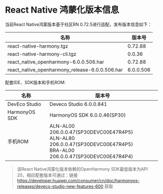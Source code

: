 # React Native 鸿蒙化版本信息

当前React Native鸿蒙版本基于社区RN 0.72.5进行适配，发布版本信息如下：

| 名称                          | 版本号                            |
| ----------------------------- | -------------------------------|
| react-native-harmony.tgz        | 0.72.88 |
| react-native-harmony-cli.tgz    | 0.0.36 |
| react_native_openharmony-6.0.0.506.har              | 0.72.88 |
| react_native_openharmony_release-6.0.0.506.har      | 6.0.0.506 |

配套IDE、SDK版本和手机ROM:

| 名称                          | 版本号                            |
| ----------------------------- | -------------------------------|
| DevEco Studio     | Deveco Studio 6.0.0.841 |
| HarmonyOS SDK     | HarmonyOS SDK 6.0.0.46(SP30) |
| 手机ROM           | ALN-AL00 206.0.0.47(SP30DEVC00E47R4P5) <br> ALN-AL80 206.0.0.47(SP30DEVC00E47R4P5) <br> BRA-AL00 206.0.0.47(SP30DEVC00E47R4P4) |

> 该React Native鸿蒙化版本依赖的OpenHarmony SDK最低版本为API 20，相应配套版本可通过：链接 https://developer.huawei.com/consumer/cn/doc/harmonyos-releases/deveco-studio-new-features-600 获取